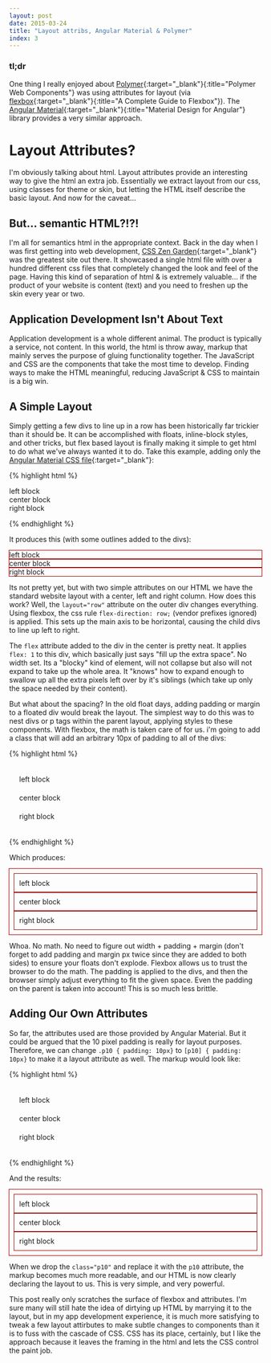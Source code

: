 ```yaml
---
layout: post
date: 2015-03-24
title: "Layout attribs, Angular Material & Polymer"
index: 3
---
```


<link href="/assets/bower/angular-material/angular-material.css" rel="stylesheet">

<style>

.outline {
    outline: 1px solid #990000;
}

.p10,
[p10] {
    padding: 10px;
}
</style>

### tl;dr

One thing I really enjoyed about
[Polymer](https://www.polymer-project.org/0.5/){:target="_blank"}{:title="Polymer Web Components"}
was using attributes for layout (via
[flexbox](https://css-tricks.com/snippets/css/a-guide-to-flexbox/){:target="_blank"}{:title="A Complete Guide to Flexbox"}).
The [Angular Material](https://github.com/angular/material){:target="_blank"}{:title="Material Design for Angular"} library provides a very similar approach.

# Layout Attributes?

I'm obviously talking about html.  Layout attributes provide an interesting way to give the html
an extra job.  Essentially we extract layout from our css, using classes for theme or skin, but
letting the HTML itself describe the basic layout.  And now for the caveat...

## But... semantic HTML?!?!

I'm all for semantics html in the appropriate context.  Back in the day when I was first getting into
web development, [CSS Zen Garden](http://www.csszengarden.com/){:target="_blank"} was the greatest site
out there.  It showcased a single html file with over a hundred different css files that completely
changed the look and feel of the page.  Having this kind of separation of html &amp; is extremely
valuable... if the product of your website is content (text) and you need to freshen up the skin
every year or two.

## Application Development Isn't About Text

Application development is a whole different animal.  The product is typically a service, not content.
In this world, the html is throw away, markup that mainly serves the purpose of gluing functionality
together.  The JavaScript and CSS are the components that take the most time to develop.  Finding ways
to make the HTML meaningful, reducing JavaScript & CSS to maintain is a big win.

## A Simple Layout

Simply getting a few divs to line up in a row has been historically far trickier than it should be.
It can be accomplished with floats, inline-block styles, and other tricks, but flex based layout
is finally making it simple to get html to do what we've always wanted it to do.  Take this example,
adding only the [Angular Material CSS file](https://github.com/angular/material/blob/master/src/core/style/layout.scss){:target="_blank"}:

{% highlight html %}

<div layout="row">
    <div> left block </div>
    <div flex> center block </div>
    <div>right block </div>
</div>

{% endhighlight %}

It produces this (with some outlines added to the divs):

<div class="p">
    <div layout="row" class="outline">
        <div class="outline"> left block </div>
        <div flex class="outline"> center block </div>
        <div class="outline">right block </div>
    </div>
</div>

Its not pretty yet, but with two simple attributes on our HTML we have the standard website layout
with a center, left and right column.  How does this work?  Well, the <code>layout="row"</code> attribute
on the outer div changes everything.  Using flexbox, the css rule <code>flex-direction: row;</code> (vendor
prefixes ignored) is applied.  This sets up the main axis to be horizontal, causing the child divs to
line up left to right.

The <code>flex</code> attribute added to the div in the center is pretty neat.  It applies
<code>flex: 1</code> to this div, which basically just says "fill up the extra space".  No width set.
Its a "blocky" kind of element, will not collapse but also will not expand to take up the whole area.
It "knows" how to expand enough to swallow up all the extra pixels left over by it's siblings (which
take up only the space needed by their content).

But what about the spacing?  In the old float days, adding padding or margin to a floated div would
break the layout.  The simplest way to do this was to nest divs or p tags within the parent layout,
applying styles to these components.  With flexbox, the math is taken care of for us.  i'm going to add
a class that will add an arbitrary 10px of padding to all of the divs:

{% highlight html %}

<style>
.p10 {
    padding: 10px;
}
</style>

<div layout="row" class="p10">
    <div class="p10"> left block </div>
    <div flex class="p10"> center block </div>
    <div class="p10">right block </div>
</div>

{% endhighlight %}

Which produces:

<div class="p">
    <div layout="row" class="p10 outline">
        <div class="p10 outline"> left block </div>
        <div flex class="p10 outline"> center block </div>
        <div class="p10 outline">right block </div>
    </div>
</div>

Whoa.  No math.  No need to figure out width + padding + margin (don't forget to add padding and
margin px twice since they are added to both sides) to ensure your floats don't explode.  Flexbox
allows us to trust the browser to do the math.  The padding is applied to the divs, and then the
browser simply adjust everything to fit the given space.  Even the padding on the parent is taken
into account!  This is so much less brittle.

## Adding Our Own Attributes

So far, the attributes used are those provided by Angular Material. But it could be argued that the
10 pixel padding is really for layout purposes.  Therefore, we can change <code>.p10 { padding: 10px}</code>
to <code>[p10] { padding: 10px}</code> to make it a layout attribute as well.  The markup would look like:

{% highlight html %}

<style>
[p10] {
    padding: 10px;
}
</style>

<div layout="row" p10>
    <div p10> left block </div>
    <div flex p10> center block </div>
    <div p10>right block </div>
</div>

{% endhighlight %}

And the results:

<div class="p">
    <div layout="row" p10 class="outline">
        <div p10 class="outline"> left block </div>
        <div p10 flex class="outline"> center block </div>
        <div p10 class="outline">right block </div>
    </div>
</div>

When we drop the <code>class="p10"</code> and replace it with the <code>p10</code> attribute,
the markup becomes much more readable, and our HTML is now clearly declaring the layout to us.
This is very simple, and very powerful.

This post really only scratches the surface of flexbox and attributes.  I'm sure many will still
hate the idea of dirtying up HTML by marrying it to the layout, but in my app development experience,
it is much more satisfying to tweak a few layout attirbutes to make subtle changes to components than
it is to fuss with the cascade of CSS.  CSS has its place, certainly, but I like the approach because
it leaves the framing in the html and lets the CSS control the paint job.

